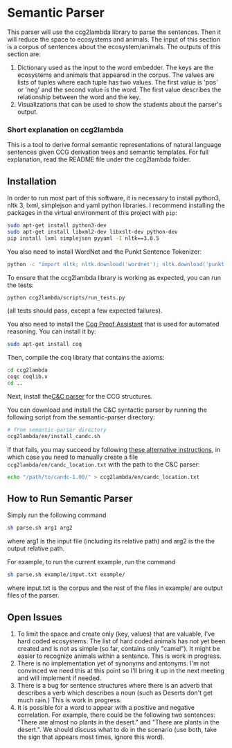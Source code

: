 # Semantic Parser

This parser will use the ccg2lambda library to parse the sentences. Then it will reduce the space to ecosystems and animals.
The input of this section is a corpus of sentences about the ecosystem/animals.
The outputs of this section are:
  1. Dictionary used as the input to the word embedder. The keys are the ecosystems and animals that appeared in the corpus. The values are lists of tuples where each tuple has two values. The first value is 'pos' or 'neg' and the second value is the word. The first value describes the relationship between the word and the key.
  2. Visualizations that can be used to show the students about the parser's output.

### Short explanation on ccg2lambda

This is a tool to derive formal semantic representations of
natural language sentences given CCG derivation trees and semantic templates.
For full explanation, read the README file under the ccg2lambda folder.

## Installation

In order to run most part of this software, it is necessary to install python3,
nltk 3, lxml, simplejson and yaml python libraries. I recommend installing the packages in the virtual environment of this project with `pip`:

```bash
sudo apt-get install python3-dev
sudo apt-get install libxml2-dev libxslt-dev python-dev
pip install lxml simplejson pyyaml -I nltk==3.0.5
```

You also need to install WordNet and the Punkt Sentence Tokenizer:

```bash
python -c "import nltk; nltk.download('wordnet'); nltk.download('punkt')"
```

To ensure that the ccg2lambda library is working as expected, you can run the tests:

```bash
python ccg2lambda/scripts/run_tests.py
```
(all tests should pass, except a few expected failures).

You also need to install the [Coq Proof Assistant](https://coq.inria.fr/) that is used for automated reasoning. You can install it by:

```bash
sudo apt-get install coq
```

Then, compile the coq library that contains the axioms:

```bash
cd ccg2lambda
coqc coqlib.v
cd ..
```

Next, install the[C&C parser](http://www.cl.cam.ac.uk/~sc609/candc-1.00.html) for the CCG structures.

You can download and install the C&C syntactic parser by running the following script
from the semantic-parser directory:

```bash
# from semantic-parser directory
ccg2lambda/en/install_candc.sh
```

If that fails, you may succeed by following [these alternative instructions](https://github.com/valeriobasile/learningbyreading#installation-of-the-cc-tools-and-boxer), in which case you need to manually create a file `ccg2lambda/en/candc_location.txt` with the path to the C&C parser:

```bash
echo "/path/to/candc-1.00/" > ccg2lambda/en/candc_location.txt
```

## How to Run Semantic Parser

Simply run the following command
```bash
sh parse.sh arg1 arg2
```
where arg1 is the input file (including its relative path) and arg2 is the the output relative path.

For example, to run the current example, run the command
```bash
sh parse.sh example/input.txt example/
```
where input.txt is the corpus and the rest of the files in example/ are output files of the parser.

## Open Issues
1. To limit the space and create only (key, values) that are valuable, I've hard coded ecosystems. The list of hard coded animals has not yet been created and is not as simple (so far, contains only "camel"). It might be easier to recognize animals within a sentence. This is work in progress.
2. There is no implementation yet of synonyms and antonyms. I'm not convinced we need this at this point so I'll bring it up in the next meeting and will implement if needed.
3. There is a bug for sentence structures where there is an adverb that describes a verb which describes a noun (such as Deserts don't get much rain.) This is work in progress.
4. It is possible for a word to appear with a positive and negative correlation. For example, there could be the following two sentences: "There are almost no plants in the desert." and "There are plants in the desert.". We should discuss what to do in the scenario (use both, take the sign that appears most times, ignore this word).
